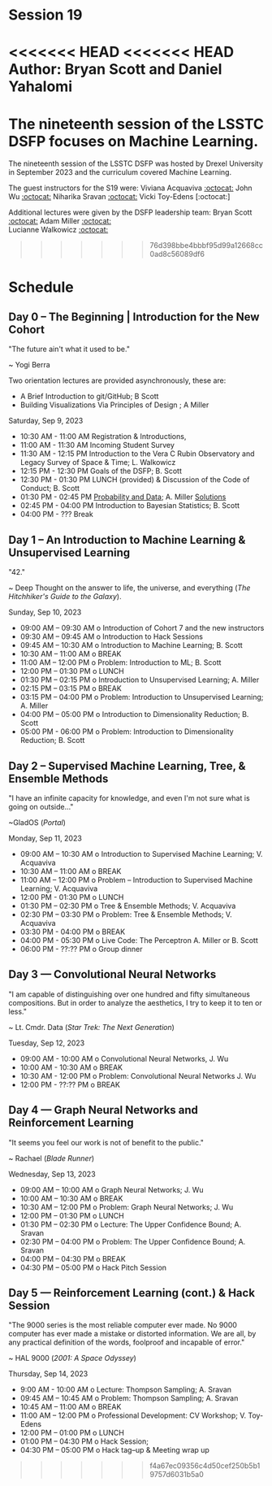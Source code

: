 # Session 19

<<<<<<< HEAD
<<<<<<< HEAD
Author: Bryan Scott and Daniel Yahalomi
=======
The nineteenth session of the LSSTC DSFP focuses on Machine Learning. 
=======
The nineteenth session of the LSSTC DSFP was hosted by Drexel University in September 2023 and the curriculum covered Machine Learning. 

The guest instructors for the S19 were: 
Viviana Acquaviva [:octocat:](https://github.com/vacquaviva)
John Wu [:octocat:](https://github.com/jwuphysics)
Niharika Sravan [:octocat:](https://github.com/niharika-sravan)
Vicki Toy-Edens [:octocat:]

Additional lectures were given by the DSFP leadership team: 
Bryan Scott [:octocat:](https://github.com/bscot)
Adam Miller [:octocat:](https://github.com/adamamiller)  
Lucianne Walkowicz [:octocat:](https://github.com/lmwalkowicz)
>>>>>>> 76d398bbe4bbbf95d99a12668cc0ad8c56089df6

# Schedule

## Day 0 – The Beginning | Introduction for the New Cohort

"The future ain't what it used to be."

~ Yogi Berra

Two orientation lectures are provided asynchronously, these are:
- A Brief Introduction to git/GitHub; B Scott 
- Building Visualizations Via Principles of Design ; A Miller

Saturday, Sep 9, 2023 

* 10:30 AM - 11:00 AM Registration & Introductions,
* 11:00 AM - 11:30 AM Incoming Student Survey 
* 11:30 AM - 12:15 PM Introduction to the Vera C Rubin Observatory and Legacy Survey of Space & Time; L. Walkowicz
* 12:15 PM - 12:30 PM Goals of the DSFP; B. Scott
* 12:30 PM - 01:30 PM LUNCH (provided) & Discussion of the Code of Conduct; B. Scott
* 01:30 PM - 02:45 PM [Probability and Data](./day0/ProbabilityAndData.ipynb); A. Miller [Solutions](./day0/ProbabilityAndDataSolutions.ipynb)
* 02:45 PM - 04:00 PM Introduction to Bayesian Statistics; B. Scott
* 04:00 PM - ??? Break
 
## Day 1 – An Introduction to Machine Learning & Unsupervised Learning 

"42."

~ Deep Thought on the answer to life, the universe, and everything (*The Hitchhiker's Guide to the Galaxy*). 

Sunday, Sep 10, 2023

 * 09:00 AM – 09:30 AM  o  Introduction of Cohort 7 and the new instructors
 * 09:30 AM – 09:45 AM  o  Introduction to Hack Sessions
 * 09:45 AM – 10:30 AM  o  Introduction to Machine Learning; B. Scott
 * 10:30 AM – 11:00 AM  o  BREAK
 * 11:00 AM – 12:00 PM  o  Problem: Introduction to ML; B. Scott
 * 12:00 PM – 01:30 PM  o  LUNCH
 * 01:30 PM – 02:15 PM  o  Introduction to Unsupervised Learning; A. Miller
 * 02:15 PM – 03:15 PM  o  BREAK
 * 03:15 PM – 04:00 PM  o Problem: Introduction to Unsupervised Learning; A. Miller
 * 04:00 PM – 05:00 PM  o Introduction to Dimensionality Reduction; B. Scott
 * 05:00 PM - 06:00 PM  o Problem: Introduction to Dimensionality Reduction; B. Scott
 
## Day 2 – Supervised Machine Learning, Tree, & Ensemble Methods 

"I have an infinite capacity for knowledge, and even I'm not sure what is going on outside..."

~GladOS (*Portal*)


Monday, Sep 11, 2023
 * 09:00 AM – 10:30 AM  o Introduction to Supervised Machine Learning; V. Acquaviva
 * 10:30 AM – 11:00 AM  o  BREAK
 * 11:00 AM – 12:00 PM  o Problem – Introduction to Supervised Machine Learning; V. Acquaviva
 * 12:00 PM - 01:30 PM o LUNCH 
 * 01:30 PM – 02:30 PM  o Tree & Ensemble Methods; V. Acquaviva
 * 02:30 PM – 03:30 PM  o Problem: Tree & Ensemble Methods; V. Acquaviva
 * 03:30 PM - 04:00 PM o BREAK 
 * 04:00 PM - 05:30 PM o Live Code: The Perceptron A. Miller or B. Scott 
 * 06:00 PM - ??:?? PM o Group dinner 
 
## Day 3 — Convolutional Neural Networks 

"I am capable of distinguishing over one hundred and fifty simultaneous compositions. But in order to analyze the aesthetics, I try to keep it to ten or less."

~ Lt. Cmdr. Data (*Star Trek: The Next Generation*)

Tuesday, Sep 12, 2023

* 09:00 AM - 10:00 AM o Convolutional Neural Networks, J. Wu 
* 10:00 AM - 10:30 AM o BREAK
* 10:30 AM - 12:00 PM o Problem: Convolutional Neural Networks J. Wu
* 12:00 PM - ??:?? PM o BREAK

## Day 4 — Graph Neural Networks and Reinforcement Learning

"It seems you feel our work is not of benefit to the public."

~ Rachael (*Blade Runner*)

Wednesday, Sep 13, 2023 

* 09:00 AM – 10:00 AM o Graph Neural Networks; J. Wu
* 10:00 AM – 10:30 AM o BREAK 
* 10:30 AM – 12:00 PM o Problem: Graph Neural Networks; J. Wu
* 12:00 PM – 01:30 PM o LUNCH 
* 01:30 PM – 02:30 PM o Lecture: The Upper Confidence Bound; A. Sravan
* 02:30 PM – 04:00 PM o Problem: The Upper Confidence Bound; A. Sravan
* 04:00 PM – 04:30 PM o BREAK 
* 04:30 PM – 05:00 PM o Hack Pitch Session  
 
## Day 5 — Reinforcement Learning (cont.) & Hack Session

"The 9000 series is the most reliable computer ever made. No 9000 computer has ever made a mistake or distorted information. We are all, by any practical definition of the words, foolproof and incapable of error."

~ HAL 9000 (*2001: A Space Odyssey*)

Thursday, Sep 14, 2023

* 9:00 AM - 10:00  AM o Lecture: Thompson Sampling; A. Sravan
* 09:45 AM – 10:45 AM o Problem: Thompson Sampling; A. Sravan
* 10:45 AM – 11:00 AM o BREAK 
* 11:00 AM – 12:00 PM o Professional Development: CV Workshop; V. Toy-Edens
* 12:00 PM – 01:00 PM o LUNCH 
* 01:00 PM – 04:30 PM o Hack Session;  
* 04:30 PM – 05:00 PM o Hack tag–up & Meeting wrap up 
>>>>>>> f4a67ec09356c4d50cef250b5b19757d6031b5a0
